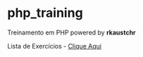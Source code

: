 # php_training
Treinamento em PHP powered by __rkaustchr__ 

Lista de Exercícios - [Clique Aqui](https://pilastra.github.io/php_training/Exercicios.html)
